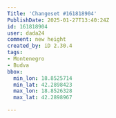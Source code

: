 ```yaml
---
Title: 'Changeset #161818904'
PublishDate: 2025-01-27T13:40:24Z
id: 161818904
user: dada24
comment: new height
created_by: iD 2.30.4
tags:
- Montenegro
- Budva
bbox:
  min_lon: 18.8525714
  min_lat: 42.2898423
  max_lon: 18.8526328
  max_lat: 42.2898967

---
```

